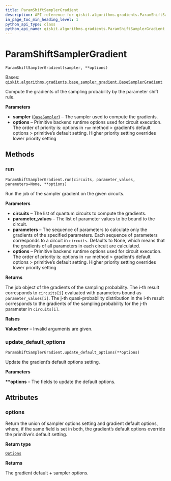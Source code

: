 ```yaml
---
title: ParamShiftSamplerGradient
description: API reference for qiskit.algorithms.gradients.ParamShiftSamplerGradient
in_page_toc_min_heading_level: 1
python_api_type: class
python_api_name: qiskit.algorithms.gradients.ParamShiftSamplerGradient
---
```


# ParamShiftSamplerGradient

<span id="qiskit.algorithms.gradients.ParamShiftSamplerGradient" />

`ParamShiftSamplerGradient(sampler, **options)`

Bases: [`qiskit.algorithms.gradients.base_sampler_gradient.BaseSamplerGradient`](qiskit.algorithms.gradients.BaseSamplerGradient "qiskit.algorithms.gradients.base_sampler_gradient.BaseSamplerGradient")

Compute the gradients of the sampling probability by the parameter shift rule.

**Parameters**

*   **sampler** ([`BaseSampler`](qiskit.primitives.BaseSampler "qiskit.primitives.base.base_sampler.BaseSampler")) – The sampler used to compute the gradients.
*   **options** – Primitive backend runtime options used for circuit execution. The order of priority is: options in `run` method > gradient’s default options > primitive’s default setting. Higher priority setting overrides lower priority setting

## Methods

### run

<span id="qiskit.algorithms.gradients.ParamShiftSamplerGradient.run" />

`ParamShiftSamplerGradient.run(circuits, parameter_values, parameters=None, **options)`

Run the job of the sampler gradient on the given circuits.

**Parameters**

*   **circuits** – The list of quantum circuits to compute the gradients.
*   **parameter\_values** – The list of parameter values to be bound to the circuit.
*   **parameters** – The sequence of parameters to calculate only the gradients of the specified parameters. Each sequence of parameters corresponds to a circuit in `circuits`. Defaults to None, which means that the gradients of all parameters in each circuit are calculated.
*   **options** – Primitive backend runtime options used for circuit execution. The order of priority is: options in `run` method > gradient’s default options > primitive’s default setting. Higher priority setting overrides lower priority setting

**Returns**

The job object of the gradients of the sampling probability. The i-th result corresponds to `circuits[i]` evaluated with parameters bound as `parameter_values[i]`. The j-th quasi-probability distribution in the i-th result corresponds to the gradients of the sampling probability for the j-th parameter in `circuits[i]`.

**Raises**

**ValueError** – Invalid arguments are given.

### update\_default\_options

<span id="qiskit.algorithms.gradients.ParamShiftSamplerGradient.update_default_options" />

`ParamShiftSamplerGradient.update_default_options(**options)`

Update the gradient’s default options setting.

**Parameters**

**\*\*options** – The fields to update the default options.

## Attributes

<span id="qiskit.algorithms.gradients.ParamShiftSamplerGradient.options" />

### options

Return the union of sampler options setting and gradient default options, where, if the same field is set in both, the gradient’s default options override the primitive’s default setting.

**Return type**

[`Options`](qiskit.providers.Options "qiskit.providers.options.Options")

**Returns**

The gradient default + sampler options.


